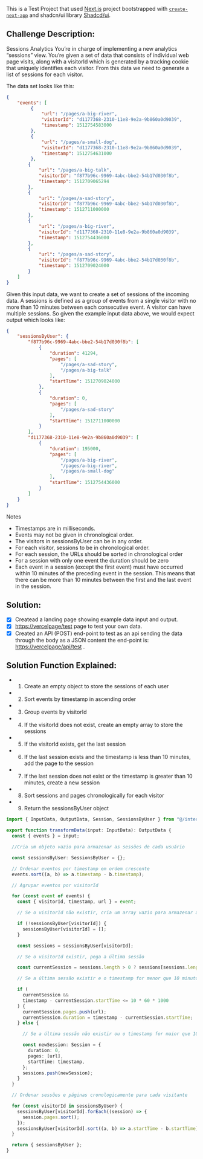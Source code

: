 This is a Test Project that used [Next.js](https://nextjs.org/) project bootstrapped with [`create-next-app`](https://github.com/vercel/next.js/tree/canary/packages/create-next-app) and shadcn/ui library [Shadcd/ui](https://ui.shadcn.com/).

## Challenge Description:
Sessions Analytics
You’re in charge of implementing a new analytics “sessions” view. You’re given a set of data that consists of individual web page visits, along with a visitorId which is generated by a tracking cookie that uniquely identifies each visitor. From this data we need to generate a list of sessions for each visitor.

The data set looks like this:

```json
{
    "events": [
         {
             "url": "/pages/a-big-river",
             "visitorId": "d1177368-2310-11e8-9e2a-9b860a0d9039",
             "timestamp": 1512754583000
         },
         {
             "url": "/pages/a-small-dog",
             "visitorId": "d1177368-2310-11e8-9e2a-9b860a0d9039",
             "timestamp": 1512754631000
         },
        {
            "url": "/pages/a-big-talk",
            "visitorId": "f877b96c-9969-4abc-bbe2-54b17d030f8b",
            "timestamp": 1512709065294
        },
        {
            "url": "/pages/a-sad-story",
            "visitorId": "f877b96c-9969-4abc-bbe2-54b17d030f8b",
            "timestamp": 1512711000000
        },
        {
            "url": "/pages/a-big-river",
            "visitorId": "d1177368-2310-11e8-9e2a-9b860a0d9039",
            "timestamp": 1512754436000
        },
        {
            "url": "/pages/a-sad-story",
            "visitorId": "f877b96c-9969-4abc-bbe2-54b17d030f8b",
            "timestamp": 1512709024000
        }
    ]
}
```

Given this input data, we want to create a set of sessions of the incoming data. A sessions is defined as a group of events from a single visitor with no more than 10 minutes between each consecutive event. A visitor can have multiple sessions. So given the example input data above, we would expect output which looks like:

```json
{
    "sessionsByUser": {
        "f877b96c-9969-4abc-bbe2-54b17d030f8b": [
            {
                "duration": 41294,
                "pages": [
                    "/pages/a-sad-story",
                    "/pages/a-big-talk"
                ],
                "startTime": 1512709024000
            },
            {
                "duration": 0,
                "pages": [
                    "/pages/a-sad-story"
                ],
                "startTime": 1512711000000
            }
        ],
        "d1177368-2310-11e8-9e2a-9b860a0d9039": [
            {
                "duration": 195000,
                "pages": [
                    "/pages/a-big-river",
                    "/pages/a-big-river",
                    "/pages/a-small-dog"
                ],
                "startTime": 1512754436000
            }
        ]
    }
}
```

Notes

- Timestamps are in milliseconds.
- Events may not be given in chronological order.
- The visitors in sessionsByUser can be in any order.
- For each visitor, sessions to be in chronological order.
- For each session, the URLs should be sorted in chronological order
- For a session with only one event the duration should be zero
- Each event in a session (except the first event) must have occurred within 10 minutes of the preceding event in the session. This means that there can be more than 10 minutes between the first and the last event in the session.


## Solution:

- [x] Createad a landing page showing example data input and output.
- [x] <https://vercelpage/test> page to test your own data.
- [x] Created an API (POST) end-point to test as an api sending the data through the body as a JSON content the end-point is: <https://vercelpage/api/test> .

## Solution Function Explained:

- 1. Create an empty object to store the sessions of each user
- 2. Sort events by timestamp in ascending order
- 3. Group events by visitorId
- 4. If the visitorId does not exist, create an empty array to store the sessions
- 5. If the visitorId exists, get the last session
- 6. If the last session exists and the timestamp is less than 10 minutes, add the page to the session
- 7. If the last session does not exist or the timestamp is greater than 10 minutes, create a new session
- 8. Sort sessions and pages chronologically for each visitor
- 9. Return the sessionsByUser object

```ts
import { InputData, OutputData, Session, SessionsByUser } from "@/interfaces/global";

export function transformData(input: InputData): OutputData {
  const { events } = input;

  //Cria um objeto vazio para armazenar as sessões de cada usuário

  const sessionsByUser: SessionsByUser = {};

  // Ordenar eventos por timestamp em ordem crescente
  events.sort((a, b) => a.timestamp - b.timestamp);

  // Agrupar eventos por visitorId

  for (const event of events) {
    const { visitorId, timestamp, url } = event;

    // Se o visitorId não existir, cria um array vazio para armazenar as sessões

    if (!sessionsByUser[visitorId]) {
      sessionsByUser[visitorId] = [];
    }

    const sessions = sessionsByUser[visitorId];

    // Se o visitorId existir, pega a última sessão

    const currentSession = sessions.length > 0 ? sessions[sessions.length - 1] : null;

    // Se a última sessão existir e o timestamp for menor que 10 minutos, adiciona a página à sessão

    if (
      currentSession &&
      timestamp - currentSession.startTime <= 10 * 60 * 1000
    ) {
      currentSession.pages.push(url);
      currentSession.duration = timestamp - currentSession.startTime;
    } else {

      // Se a última sessão não existir ou o timestamp for maior que 10 minutos, cria uma nova sessão

      const newSession: Session = {
        duration: 0,
        pages: [url],
        startTime: timestamp,
      };
      sessions.push(newSession);
    }
  }

  // Ordenar sessões e páginas cronologicamente para cada visitante

  for (const visitorId in sessionsByUser) {
    sessionsByUser[visitorId].forEach((session) => {
      session.pages.sort();
    });
    sessionsByUser[visitorId].sort((a, b) => a.startTime - b.startTime);
  }

  return { sessionsByUser };
}
```
